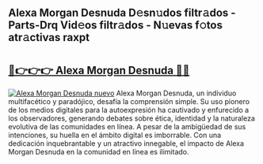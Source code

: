 ## Alexa Morgan Desnuda D𝚎sn𝚞dos filtr𝚊dos - Parts-Drq Vid𝚎os filtr𝚊dos - N𝚞evas f𝚘tos atr𝚊ctivas raxpt

# <h2><a href="http://mb1104l.tromn.icu/?c=Alexa+Morgan+Desnuda">🔗👉👉👉 Alexa Morgan Desnuda 🔗🔗</a></h2>

[![Alexa Morgan Desnuda nuevo](https://i.imgur.com/pEAQMta.gif)](http://mb1104l.tromn.icu/?c=Alexa+Morgan+Desnuda)
Alexa Morgan Desnuda, un individuo multifacético y paradójico, desafía la comprensión simple. Su uso pionero de los medios digitales para la autoexpresión ha cautivado y enfurecido a los observadores, generando debates sobre ética, identidad y la naturaleza evolutiva de las comunidades en línea. A pesar de la ambigüedad de sus intenciones, su huella en el ámbito digital es imborrable. Con una dedicación inquebrantable y un atractivo innegable, el impacto de Alexa Morgan Desnuda en la comunidad en línea es ilimitado.
